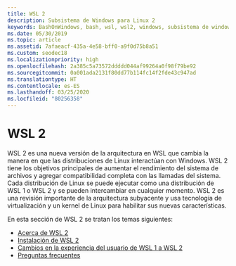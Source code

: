 ```yaml
---
title: WSL 2
description: Subsistema de Windows para Linux 2
keywords: BashOnWindows, bash, wsl, wsl2, windows, subsistema de windows para linux, subsistemawindows, ubuntu, debian, suse, windows 10, instalación
ms.date: 05/30/2019
ms.topic: article
ms.assetid: 7afaeacf-435a-4e58-bff0-a9f0d75b8a51
ms.custom: seodec18
ms.localizationpriority: high
ms.openlocfilehash: 2a385c5a73572ddddd044af99264a0f98f79be92
ms.sourcegitcommit: 0a001ada2131f80dd77b114fc14f2fde43c947ad
ms.translationtype: HT
ms.contentlocale: es-ES
ms.lasthandoff: 03/25/2020
ms.locfileid: "80256358"
---
```

# <a name="wsl-2"></a>WSL 2

WSL 2 es una nueva versión de la arquitectura en WSL que cambia la manera en que las distribuciones de Linux interactúan con Windows. WSL 2 tiene los objetivos principales de aumentar el rendimiento del sistema de archivos y agregar compatibilidad completa con las llamadas del sistema. Cada distribución de Linux se puede ejecutar como una distribución de WSL 1 o WSL 2 y se pueden intercambiar en cualquier momento. WSL 2 es una revisión importante de la arquitectura subyacente y usa tecnología de virtualización y un kernel de Linux para habilitar sus nuevas características.

En esta sección de WSL 2 se tratan los temas siguientes:

* [Acerca de WSL 2](./wsl2-about.md)
* [Instalación de WSL 2](./wsl2-install.md)
* [Cambios en la experiencia del usuario de WSL 1 a WSL 2](./wsl2-ux-changes.md)
* [Preguntas frecuentes](./wsl2-faq.md)
